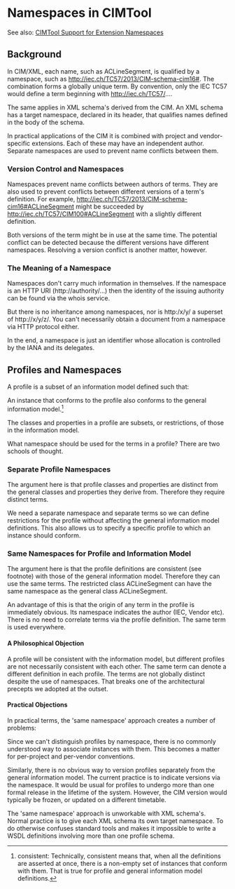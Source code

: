 # Namespaces in CIMTool

See also: [CIMTool Support for Extension Namespaces](how-to/cimtool-support-for-extension-namespaces)

## Background

In CIM/XML, each name, such as ACLineSegment, is qualified by a namespace, such as http://iec.ch/TC57/2013/CIM-schema-cim16#. The combination forms a globally unique term. By convention, only the IEC TC57 would define a term beginning with http://iec.ch/TC57/....

The same applies in XML schema's derived from the CIM. An XML schema has a target namespace, declared in its header, that qualifies names defined in the body of the schema.

In practical applications of the CIM it is combined with project and vendor-specific extensions. Each of these may have an independent author. Separate namespaces are used to prevent name conflicts between them.

### Version Control and Namespaces

Namespaces prevent name conflicts between authors of terms. They are also used to prevent conflicts between different versions of a term's definition. For example, http://iec.ch/TC57/2013/CIM-schema-cim16#ACLineSegment might be succeeded by http://iec.ch/TC57/CIM100#ACLineSegment with a slightly different definition.

Both versions of the term might be in use at the same time. The potential conflict can be detected because the different versions have different namespaces. Resolving a version conflict is another matter, however.

### The Meaning of a Namespace

Namespaces don't carry much information in themselves. If the namespace is an HTTP URI (http://authority/...) then the identity of the issuing authority can be found via the whois service.

But there is no inheritance among namespaces, nor is http:/x/y/ a superset of http://x/y/z/. You can't necessarily obtain a document from a namespace via HTTP protocol either.

In the end, a namespace is just an identifier whose allocation is controlled by the IANA and its delegates.

## Profiles and Namespaces

A profile is a subset of an information model defined such that:

An instance that conforms to the profile also conforms to the general information model.[^1] 

The classes and properties in a profile are subsets, or restrictions, of those in the information model.

What namespace should be used for the terms in a profile? There are two schools of thought.

### Separate Profile Namespaces

The argument here is that profile classes and properties are distinct from the general classes and properties they derive from. Therefore they require distinct terms.

We need a separate namespace and separate terms so we can define restrictions for the profile without affecting the general information model definitions. This also allows us to specify a specific profile to which an instance should conform.

### Same Namespaces for Profile and Information Model

The argument here is that the profile definitions are consistent (see footnote) with those of the general information model. Therefore they can use the same terms. The restricted class ACLineSegment can have the same namespace as the general class ACLineSegment.

An advantage of this is that the origin of any term in the profile is immediately obvious. Its namespace indicates the author (IEC, Vendor etc). There is no need to correlate terms via the profile definition. The same term is used everywhere.

#### A Philosophical Objection

A profile will be consistent with the information model, but different profiles are not necessarily consistent with each other. The same term can denote a different definition in each profile. The terms are not globally distinct despite the use of namespaces. That breaks one of the architectural precepts we adopted at the outset.

#### Practical Objections

In practical terms, the 'same namespace' approach creates a number of problems:

Since we can't distinguish profiles by namespace, there is no commonly understood way to associate instances with them. This becomes a matter for per-project and per-vendor conventions.

Similarly, there is no obvious way to version profiles separately from the general information model. The current practice is to indicate versions via the namespace. It would be usual for profiles to undergo more than one formal release in the lifetime of the system. However, the CIM version would typically be frozen, or updated on a different timetable.

The 'same namespace' approach is unworkable with XML schema's. Normal practice is to give each XML schema its own target namespace. To do otherwise confuses standard tools and makes it impossible to write a WSDL definitions involving more than one profile schema.

[^1]: consistent:  Technically, consistent means that, when all the definitions are asserted at once, there is a non-empty set of instances that conform with them. That is true for profile and general information model definitions. 

